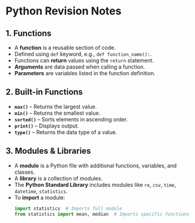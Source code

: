 # Python Revision Notes

## 1. Functions
- A **function** is a reusable section of code.
- Defined using `def` keyword, e.g., `def function_name():`.
- Functions can **return** values using the `return` statement.
- **Arguments** are data passed when calling a function.
- **Parameters** are variables listed in the function definition.

## 2. Built-in Functions
- **`max()`** – Returns the largest value.
- **`min()`** – Returns the smallest value.
- **`sorted()`** – Sorts elements in ascending order.
- **`print()`** – Displays output.
- **`type()`** – Returns the data type of a value.

## 3. Modules & Libraries
- A **module** is a Python file with additional functions, variables, and classes.
- A **library** is a collection of modules.
- The **Python Standard Library** includes modules like `re`, `csv`, `time`, `datetime`, `statistics`.
- To **import** a module:
  ```python
  import statistics  # Imports full module  
  from statistics import mean, median  # Imports specific functions  


